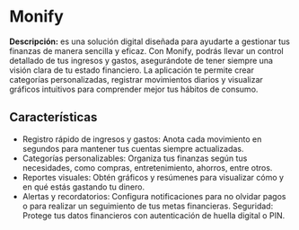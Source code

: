 # Monify

**Descripción:**
es una solución digital diseñada para ayudarte a gestionar tus finanzas de manera sencilla y eficaz. Con Monify, podrás llevar un control detallado de tus ingresos y gastos, asegurándote de tener siempre una visión clara de tu estado financiero. La aplicación te permite crear categorías personalizadas, registrar movimientos diarios y visualizar gráficos intuitivos para comprender mejor tus hábitos de consumo.

## Características

- Registro rápido de ingresos y gastos: Anota cada movimiento en segundos para mantener tus cuentas siempre actualizadas.
- Categorías personalizables: Organiza tus finanzas según tus necesidades, como compras, entretenimiento, ahorros, entre otros.
- Reportes visuales: Obtén gráficos y resúmenes para visualizar cómo y en qué estás gastando tu dinero.
- Alertas y recordatorios: Configura notificaciones para no olvidar pagos o para realizar un seguimiento de tus metas financieras.
Seguridad: Protege tus datos financieros con autenticación de huella digital o PIN.
